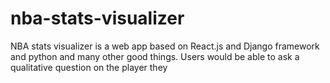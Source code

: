 # nba-stats-visualizer
NBA stats visualizer is a web app based on React.js and Django framework and python and many other good things. Users would be able to ask a qualitative question on the player they
